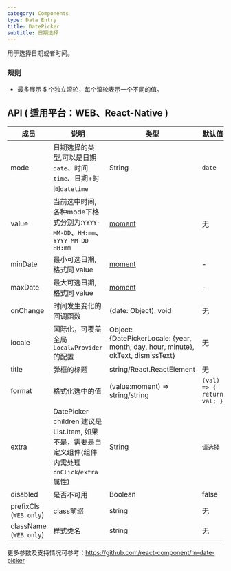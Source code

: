 ```yaml
---
category: Components
type: Data Entry
title: DatePicker
subtitle: 日期选择
---
```


用于选择日期或者时间。

### 规则
- 最多展示 5 个独立滚轮，每个滚轮表示一个不同的值。


## API ( 适用平台：WEB、React-Native )

| 成员        | 说明           | 类型       | 默认值       |
|------------|----------------|-----------|--------------|
| mode  | 日期选择的类型,可以是日期`date`、时间`time`、日期+时间`datetime` | String | `date`  |
| value | 当前选中时间,各种mode下格式分别为:`YYYY-MM-DD`、`HH:mm`、`YYYY-MM-DD HH:mm` | [moment](http://momentjs.com/) | 无 |
| minDate   | 最小可选日期,格式同 value | [moment](http://momentjs.com/)  |  -  |
| maxDate   | 最大可选日期,格式同 value | [moment](http://momentjs.com/)  |  -  |
| onChange   | 时间发生变化的回调函数  | (date: Object): void |  无  |
| locale   | 国际化，可覆盖全局`LocalwProvider`的配置 | Object: {DatePickerLocale: {year, month, day, hour, minute}, okText, dismissText} |  无 |
| title  | 弹框的标题 | string/React.ReactElement |  无  |
| format  | 格式化选中的值 | (value:moment) => string/string | `(val) => { return val; }`  |
| extra   | DatePicker children 建议是 List.Item, 如果不是，需要是自定义组件(组件内需处理`onClick`/`extra`属性) | String  |  `请选择`  |
| disabled   | 是否不可用      | Boolean |    false  |
| prefixCls (`WEB only`) |  class前缀 | string | 无 |
| className (`WEB only`) |  样式类名 | string | 无 |

更多参数及支持情况可参考：https://github.com/react-component/m-date-picker
